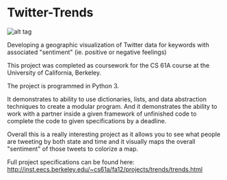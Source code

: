 Twitter-Trends
==============

![alt tag](https://raw.github.com/aaron-feldman/Twitter-Trends/master/example_image.png)

Developing a geographic visualization of Twitter data for keywords with associated "sentiment" (ie. positive or negative feelings)

This project was completed as coursework for the CS 61A course at the University of California, Berkeley. 

The project is programmed in Python 3.

It demonstrates to ability to use dictionaries, lists, and data abstraction techniques to create a modular program. And it demonstrates the ability to work with a partner inside a given framework of unfinished code to complete the code to given specifications by a deadline. 

Overall this is a really interesting project as it allows you to see what people are tweeting by both state and time and it visually maps the overall "sentiment" of those tweets to colorize a map. 

Full project specifications can be found here: 
http://inst.eecs.berkeley.edu/~cs61a/fa12/projects/trends/trends.html
